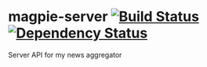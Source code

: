 magpie-server [![Build Status](https://travis-ci.org/anmonteiro/magpie-server.svg?branch=rename)](https://travis-ci.org/anmonteiro/magpie-server) [![Dependency Status](https://david-dm.org/anmonteiro/magpie-server.svg)](https://david-dm.org/anmonteiro/magpie-server)
===

Server API for my news aggregator
